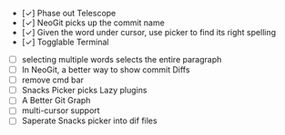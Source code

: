 - [✓] Phase out Telescope
- [✓] NeoGit picks up the commit name 
- [✓] Given the word under cursor, use picker to find its right spelling 
- [✓] Togglable Terminal 
- [ ] selecting multiple words selects the entire paragraph
- [ ] In NeoGit, a better way to show commit Diffs 
- [ ] remove cmd bar
- [ ] Snacks Picker picks Lazy plugins
- [ ] A Better Git Graph
- [ ] multi-cursor support
- [ ] Saperate Snacks picker into dif files 
